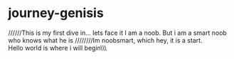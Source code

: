 # journey-genisis
//////This is my first dive in... lets face it I am a noob.  But i am a smart noob who knows what he is
////////Im noobsmart, which hey, it is a start.  
     Hello world is where i will begin\\\\\\
